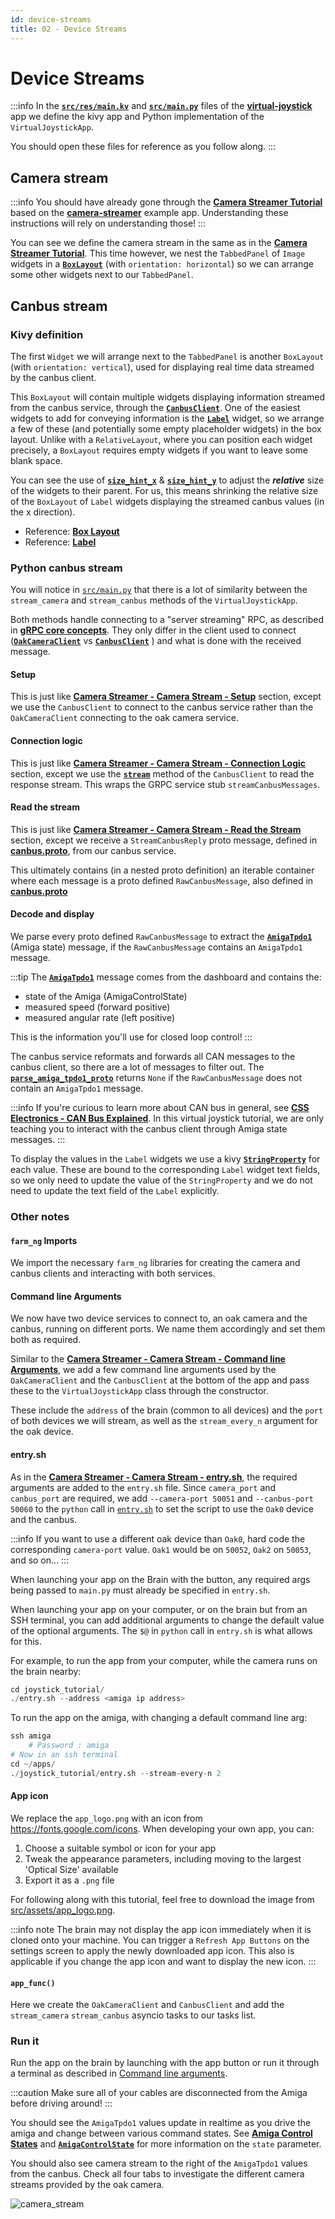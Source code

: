 ```yaml
---
id: device-streams
title: 02 - Device Streams
---
```

# Device Streams

:::info
In the [**`src/res/main.kv`**](https://github.com/farm-ng/virtual-joystick/blob/main/src/res/main.kv) and [**`src/main.py`**](https://github.com/farm-ng/virtual-joystick/blob/main/src/main.py) files of the [**virtual-joystick**](https://github.com/farm-ng/virtual-joystick) app we define the kivy app and Python implementation of the `VirtualJoystickApp`.

You should open these files for reference as you follow along.
:::


## Camera stream

:::info
You should have already gone through the [**Camera Streamer Tutorial**](/docs/tutorials/camera_streamer/camera-streamer-overview) based on the [**camera-streamer**](https://github.com/farm-ng/camera-streamer) example app.
Understanding these instructions will rely on understanding those!
:::

You can see we define the camera stream in the same as in the [**Camera Streamer Tutorial**](/docs/tutorials/camera_streamer/camera-streamer-overview).
This time however, we nest the `TabbedPanel` of `Image` widgets in a [**`BoxLayout`**](https://kivy.org/doc/stable/api-kivy.uix.boxlayout.html) (with  `orientation: horizontal`) so we can arrange some other widgets next to our `TabbedPanel`.

## Canbus stream

### Kivy definition

The first `Widget` we will arrange next to the `TabbedPanel` is another `BoxLayout` (with  `orientation: vertical`), used for displaying real time data streamed by the canbus client.

This `BoxLayout` will contain multiple widgets displaying information streamed from the canbus service, through the [**`CanbusClient`**](https://github.com/farm-ng/farm-ng-amiga/blob/main/py/farm_ng/canbus/canbus_client.py).
One of the easiest widgets to add for conveying information is the [**`Label`**](https://kivy.org/doc/stable/api-kivy.uix.label.html) widget, so we arrange a few of these (and potentially some empty placeholder widgets) in the box layout.
Unlike with a `RelativeLayout`, where you can position each widget precisely, a `BoxLayout` requires empty widgets if you want to leave some blank space.

You can see the use of [**`size_hint_x`**](https://kivy.org/doc/stable/api-kivy.uix.widget.html#kivy.uix.widget.Widget.size_hint_x) & [**`size_hint_y`**](https://kivy.org/doc/stable/api-kivy.uix.widget.html#kivy.uix.widget.Widget.size_hint_y) to adjust the ***relative*** size of the widgets to their parent.
For us, this means shrinking the relative size of the `BoxLayout` of `Label` widgets displaying the streamed canbus values (in the x direction).

- Reference: [**Box Layout**](https://kivy.org/doc/stable/api-kivy.uix.boxlayout.html)
- Reference: [**Label**](https://kivy.org/doc/stable/api-kivy.uix.label.html)

### Python canbus stream

You will notice in [`src/main.py`](https://github.com/farm-ng/virtual-joystick/blob/main/src/main.py) that there is a lot of similarity between the `stream_camera` and `stream_canbus` methods of the `VirtualJoystickApp`.

Both methods handle connecting to a "server streaming" RPC, as described in [**gRPC core concepts**](https://grpc.io/docs/what-is-grpc/core-concepts/).
They only differ in the client used to connect ([**`OakCameraClient`**](https://github.com/farm-ng/farm-ng-amiga/blob/main/py/farm_ng/oak/camera_client.py) vs [**`CanbusClient`**](https://github.com/farm-ng/farm-ng-amiga/blob/main/py/farm_ng/canbus/canbus_client.py) ) and what is done with the received message.

#### Setup

This is just like [**Camera Streamer - Camera Stream - Setup**](/docs/tutorials/camera_streamer/camera-stream#setup) section, except we use the `CanbusClient`  to connect to the canbus service rather than the `OakCameraClient` connecting to the oak camera service.

#### Connection logic

This is just like [**Camera Streamer - Camera Stream - Connection Logic**](/docs/tutorials/camera_streamer/camera-stream#connection-logic) section, except we use the [**`stream`**](https://github.com/farm-ng/farm-ng-amiga/blob/main/py/farm_ng/canbus/canbus_client.py) method of the `CanbusClient` to read the response stream.
This wraps the GRPC service stub `streamCanbusMessages`.


#### Read the stream

This is just like [**Camera Streamer - Camera Stream - Read the Stream**](/docs/tutorials/camera_streamer/camera-stream#read-the-stream) section, except we receive a `StreamCanbusReply` proto message, defined in [**canbus.proto**](https://github.com/farm-ng/farm-ng-amiga/blob/main/protos/farm_ng/canbus/canbus.proto), from our canbus service.

This ultimately contains (in a nested proto definition) an iterable container where each message is a proto defined `RawCanbusMessage`, also defined in [**canbus.proto**](https://github.com/farm-ng/farm-ng-amiga/blob/main/protos/farm_ng/canbus/canbus.proto)


#### Decode and display

We parse every proto defined `RawCanbusMessage` to extract the [**`AmigaTpdo1`**](https://github.com/farm-ng/farm-ng-amiga/blob/main/py/farm_ng/canbus/packet.py) (Amiga state) message, if the `RawCanbusMessage` contains an `AmigaTpdo1` message.

:::tip
The [**`AmigaTpdo1`**](https://github.com/farm-ng/farm-ng-amiga/blob/main/py/farm_ng/canbus/packet.py) message comes from the dashboard and contains the:

- state of the Amiga (AmigaControlState)
- measured speed (forward positive)
- measured angular rate (left positive)

This is the information you'll use for closed loop control!
:::

The canbus service reformats and forwards all CAN messages to the canbus client, so there are a lot of messages to filter out.
The [**`parse_amiga_tpdo1_proto`**](https://github.com/farm-ng/farm-ng-amiga/blob/main/py/farm_ng/canbus/packet.py) returns `None` if the `RawCanbusMessage` does not contain an `AmigaTpdo1` message.

:::info
If you're curious to learn more about CAN bus in general, see [**CSS Electronics - CAN Bus Explained**](https://www.csselectronics.com/pages/can-bus-simple-intro-tutorial).
In this virtual joystick tutorial, we are only teaching you to interact with the canbus client through Amiga state messages.
:::

To display the values in the `Label` widgets we use a kivy [**`StringProperty`**](https://kivy.org/doc/stable/api-kivy.properties.html#kivy.properties.StringProperty) for each value.
These are bound to the corresponding `Label` widget text fields, so we only need to update the value of the `StringProperty` and we do not need to update the text field of the `Label` explicitly.

### Other notes

#### `farm_ng` Imports

We import the necessary `farm_ng` libraries for creating the camera and canbus clients and interacting with both services.

#### Command line Arguments

We now have two device services to connect to, an oak camera and the canbus, running on different ports.
We name them accordingly and set them both as required.

Similar to the [**Camera Streamer - Camera Stream - Command line Arguments**](/docs/tutorials/camera_streamer/camera-stream#command-line-arguments),
we add a few command line arguments used by the `OakCameraClient` and the `CanbusClient` at the bottom of the app and pass these to the `VirtualJoystickApp` class through the constructor.

These include the `address` of the brain (common to all devices) and the `port` of both devices we will stream, as well as the `stream_every_n` argument for the oak device.



#### entry.sh

As in the [**Camera Streamer - Camera Stream - entry.sh**](/docs/tutorials/camera_streamer/camera-stream#entrysh),
the required arguments are added to the `entry.sh` file.
Since `camera_port` and `canbus_port` are required, we add `--camera-port 50051` and `--canbus-port 50060` to the `python` call in [`entry.sh`](https://github.com/farm-ng/virtual-joystick/blob/main/entry.sh) to set the script to use the `Oak0` device and the canbus.


:::info
If you want to use a different oak device than `Oak0`, hard code the corresponding `camera-port` value.
`Oak1` would be on `50052`, `Oak2` on `50053`, and so on...
:::

When launching your app on the Brain with the button, any required args being passed to `main.py` must already be specified in `entry.sh`.

When launching your app on your computer, or on the brain but from an SSH terminal, you can add additional arguments to change the default value of the optional arguments.
The `$@` in `python` call in `entry.sh` is what allows for this.

For example, to run the app from your computer, while the camera runs on the brain nearby:

```Python
cd joystick_tutorial/
./entry.sh --address <amiga ip address>
```

To run the app on the amiga, with changing a default command line arg:
```Python
ssh amiga
    # Password : amiga
# Now in an ssh terminal
cd ~/apps/
./joystick_tutorial/entry.sh --stream-every-n 2
```


#### App icon

We replace the `app_logo.png` with an icon from https://fonts.google.com/icons.
When developing your own app, you can:

1. Choose a suitable symbol or icon for your app
2. Tweak the appearance parameters, including moving to the largest 'Optical Size' available
3. Export it as a `.png` file

For following along with this tutorial, feel free to download the image from [src/assets/app_logo.png](https://github.com/farm-ng/virtual-joystick/blob/main/src/assets/app_logo.png).

:::info note
The brain may not display the app icon immediately when it is cloned onto your machine.
You can trigger a `Refresh App Buttons` on the settings screen to apply the newly downloaded app icon.
This also is applicable if you change the app icon and want to display the new icon.
:::

#### `app_func()`

Here we create the `OakCameraClient` and `CanbusClient` and add the `stream_camera` `stream_canbus` asyncio tasks to our tasks list.

### Run it

Run the app on the brain by launching with the app button or run it through a terminal as described in [Command line arguments](#command-line-arguments).

:::caution
Make sure all of your cables are disconnected from the Amiga before driving around!
:::

You should see the `AmigaTpdo1` values update in realtime as you drive the amiga and change between various command states. See [**Amiga Control States**](../../dashboard/control_states.mdx) and [**`AmigaControlState`**](https://github.com/farm-ng/farm-ng-amiga/blob/main/py/farm_ng/canbus/packet.py) for more information on the `state` parameter.

You should also see camera stream to the right of the `AmigaTpdo1` values from the canbus.
Check all four tabs to investigate the different camera streams provided by the oak camera.

![camera_stream](https://user-images.githubusercontent.com/53625197/200481937-5fc317bc-614d-4446-89f5-9df70471c3f6.png)

<!-- - Reference: [**farm_ng.canbus.canbus_client**](https://github.com/farm-ng/farm-ng-amiga/blob/main/py/farm_ng/canbus/canbus_client.py)
- Reference: [**farm_ng.canbus.packet**](https://github.com/farm-ng/farm-ng-amiga/blob/main/py/farm_ng/canbus/packet.py)
- Reference: [**canbus.proto**](https://github.com/farm-ng/farm-ng-amiga/blob/main/protos/farm_ng/canbus/canbus.proto) -->
